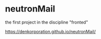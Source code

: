 # neutronMail
the first project in the discipline "fronted" 

https://denkorporation.github.io/neutronMail/
